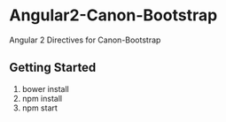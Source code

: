 # Angular2-Canon-Bootstrap

Angular 2 Directives for Canon-Bootstrap

## Getting Started

1. bower install
2. npm install
3. npm start
